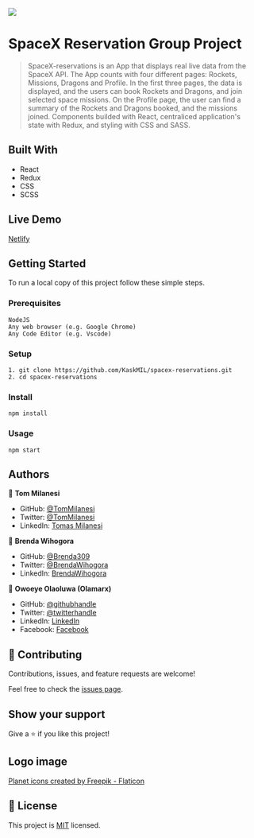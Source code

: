 ![](https://img.shields.io/badge/Microverse-blueviolet)

# SpaceX Reservation Group Project 

>  SpaceX-reservations is an App that displays real live data from the SpaceX API. The App counts with four different pages: Rockets, Missions, Dragons and Profile. In the first three pages, the data is displayed, and the users can book Rockets and Dragons, and join selected space missions. On the Profile page, the user can find a summary of the Rockets and Dragons booked, and the missions joined. Components builded with React, centraliced application's state with Redux, and styling with CSS and SASS.

## Built With

- React
- Redux
- CSS
- SCSS

## Live Demo

[Netlify](https://lively-licorice-d3ec7e.netlify.app/)


## Getting Started

To run a local copy of this project follow these simple steps.

### Prerequisites

    NodeJS
    Any web browser (e.g. Google Chrome)
    Any Code Editor (e.g. Vscode)

### Setup

    1. git clone https://github.com/KaskMIL/spacex-reservations.git
    2. cd spacex-reservations

### Install

    npm install

### Usage

    npm start


## Authors
👤 **Tom Milanesi**

- GitHub: [@TomMilanesi](https://github.com/KaskMIL)
- Twitter: [@TomMilanesi](https://twitter.com/TomasMilanesi)
- LinkedIn: [Tomas Milanesi](https://www.linkedin.com/in/tomas-milanesi-3427bb185/)

👤 **Brenda Wihogora**

- GitHub: [@Brenda309](https://github.com/Brenda309)
- Twitter: [@BrendaWihogora](https://twitter.com/BrendaWihogora)
- LinkedIn: [BrendaWihogora](https://linkedin.com/in/BrendaWihogora/)


👤 **Owoeye Olaoluwa (Olamarx)**

- GitHub: [@githubhandle](https://github.com/Olamarx)
- Twitter: [@twitterhandle](https://twitter.com/Owoeye0laoluwa)
- LinkedIn: [LinkedIn](https://www.linkedin.com/in/olaoluwa-owoeye-617702162/)
- Facebook: [Facebook](https://web.facebook.com/olaoluwa.owoeye.39)

## 🤝 Contributing

Contributions, issues, and feature requests are welcome!

Feel free to check the [issues page](../../issues/).

## Show your support

Give a ⭐️ if you like this project!

## Logo image

<a href="https://www.flaticon.com/free-icons/planet" title="planet icons">Planet icons created by Freepik - Flaticon</a>


## 📝 License

This project is [MIT](./MIT.md) licensed.
